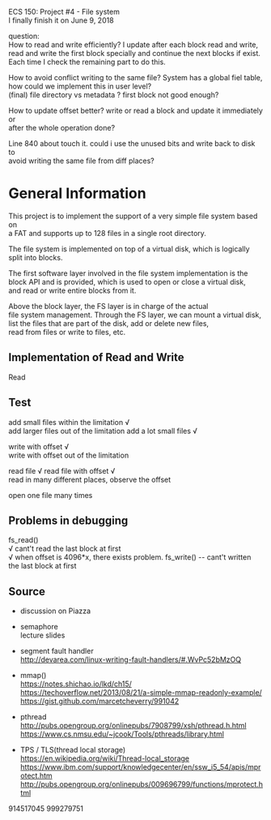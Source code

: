 ECS 150: Project #4 - File system  
I finally finish it on June 9, 2018

question:   
How to read and write efficiently? I update after each block read and write,  
read and write the first block specially and continue the next blocks if exist.  
Each time I check the remaining part to do this.  

How to avoid conflict writing to the same file? System has a global fiel table,  
how could we implement this in user level?  
(final) file directory vs metadata ? first block not good enough?

How to update offset better? write or read a block and update it immediately or  
after the whole operation done?

Line 840 about touch it. could i use the unused bits and write back to disk to  
avoid writing the same file from diff places?

# General Information
This project is to implement the support of a very simple file system based on  
a FAT and supports up to 128 files in a single root directory.  

The file system is implemented on top of a virtual disk, which is logically  
split into blocks.  

The first software layer involved in the file system implementation is the  
block API and is provided, which is used to open or close a virtual disk,  
and read or write entire blocks from it.

Above the block layer, the FS layer is in charge of the actual  
file system management. Through the FS layer, we can mount a virtual disk,  
list the files that are part of the disk, add or delete new files,  
read from files or write to files, etc.

## Implementation of Read and Write  
Read

## Test
add small files within the limitation √  
add larger files out of the limitation 
add a lot small files  √  

write with offset √  
write with offset out of the limitation  

read file √ 
read file with offset  √  
read in many different places, observe the offset  

open one file many times  


## Problems in debugging  
fs_read()  
√ cant't read the last block at first   
√ when offset is 4096*x, there exists problem.
fs_write() -- cant't written the last block at first   

  
## Source
* discussion on Piazza  

* semaphore  
lecture slides  

* segment fault handler  
http://devarea.com/linux-writing-fault-handlers/#.WvPc52bMzOQ  

* mmap()  
https://notes.shichao.io/lkd/ch15/  
https://techoverflow.net/2013/08/21/a-simple-mmap-readonly-example/  
https://gist.github.com/marcetcheverry/991042  

* pthread  
http://pubs.opengroup.org/onlinepubs/7908799/xsh/pthread.h.html  
https://www.cs.nmsu.edu/~jcook/Tools/pthreads/library.html  

* TPS / TLS(thread local storage)  
https://en.wikipedia.org/wiki/Thread-local_storage  
https://www.ibm.com/support/knowledgecenter/en/ssw_i5_54/apis/mprotect.htm  
http://pubs.opengroup.org/onlinepubs/009696799/functions/mprotect.html  




914517045
999279751
